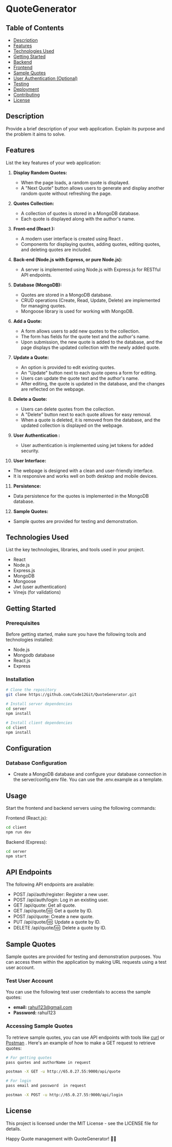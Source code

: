 # QuoteGenerator

## Table of Contents

- [Description](#description)
- [Features](#features)
- [Technologies Used](#technologies-used)
- [Getting Started](#getting-started)
- [Backend](#backend)
- [Frontend](#frontend)
- [Sample Quotes](#sample-quotes)
- [User Authentication (Optional)](#user-authentication-optional)
- [Testing](#testing)
- [Deployment](#deployment)
- [Contributing](#contributing)
- [License](#license)

## Description

Provide a brief description of your web application. Explain its purpose and the problem it aims to solve.

## Features

List the key features of your web application:

1. **Display Random Quotes:**  
   - When the page loads, a random quote is displayed.
   - A "Next Quote" button allows users to generate and display another random quote without refreshing the page.

2. **Quotes Collection:**  
   - A collection of quotes is stored in a MongoDB database.
   - Each quote is displayed along with the author's name.

3. **Front-end (React ):**  
   - A modern user interface is created using React .
   - Components for displaying quotes, adding quotes, editing quotes, and deleting quotes are included.

4. **Back-end (Node.js with Express, or pure Node.js):**  
   - A server is implemented using Node.js with Express.js  for RESTful API endpoints.
   

5. **Database (MongoDB):**  
   - Quotes are stored in a MongoDB database.
   - CRUD operations (Create, Read, Update, Delete) are implemented for managing quotes.
   - Mongoose library is used for working with MongoDB.

6. **Add a Quote:**  
   - A form allows users to add new quotes to the collection.
   - The form has fields for the quote text and the author's name.
   - Upon submission, the new quote is added to the database, and the page displays the updated collection with the newly added quote.

7. **Update a Quote:**  
   - An option is provided to edit existing quotes.
   - An "Update" button next to each quote opens a form for editing.
   - Users can update the quote text and the author's name.
   - After editing, the quote is updated in the database, and the changes are reflected on the webpage.

8. **Delete a Quote:**  
   - Users can delete quotes from the collection.
   - A "Delete" button next to each quote allows for easy removal.
   - When a quote is deleted, it is removed from the database, and the updated collection is displayed on the webpage.

9. **User Authentication :**  
   - User authentication is implemented using jwt tokens for added security.

10. **User Interface:**  
   - The webpage is designed with a clean and user-friendly interface.
   - It is responsive and works well on both desktop and mobile devices.

11. **Persistence:**  
   - Data persistence for the quotes is implemented in the MongoDB database.

12. **Sample Quotes:**  
   - Sample quotes are provided for testing and demonstration.

## Technologies Used

List the key technologies, libraries, and tools used in your project.

- React 
- Node.js
- Express.js 
- MongoDB
- Mongoose 
- Jwt (user authentication)
- Vinejs (for validations)



## Getting Started

### Prerequisites
Before getting started, make sure you have the following tools and technologies installed:

- Node.js
- Mongodb database
- React.js
- Express

### Installation

```bash
# Clone the repository
git clone https://github.com/Code12Git/QuoteGenerator.git

# Install server dependencies
cd server
npm install

# Install client dependencies
cd client
npm install

```

## Configuration

### Database Configuration

- Create a MongoDB database and configure your database connection in the server/config.env file. You can use the .env.example as a template.


## Usage

 Start the frontend and backend servers using the following commands:

Frontend (React.js):

```bash
cd client
npm run dev

```

Backend (Express):


```bash
cd server
npm start

```


## API Endpoints
The following API endpoints are available:

- POST /api/auth/register: Register a new user.
- POST /api/auth/login: Log in an existing user.
- GET /api/quote: Get all quote.
- GET /api/quote/🆔: Get a quote by ID.
- POST /api/quote: Create a new quote.
- PUT /api/quote/🆔: Update a quote by ID.
- DELETE /api/quote/🆔: Delete a quote by ID.


## Sample Quotes

Sample quotes are provided for testing and demonstration purposes. You can access them within the application by making URL requests using a test user account. 

### Test User Account

You can use the following test user credentials to access the sample quotes:

- **email:** rahul123@gmail.com
- **Password:** rahul123

### Accessing Sample Quotes

To retrieve sample quotes, you can use API endpoints with tools like [curl](https://curl.se/) or [Postman](https://www.postman.com/) . Here's an example of how to make a GET request to retrieve quotes:

```bash
# For getting quotes
pass quotes and authorName in request

postman -X GET -u http://65.0.27.55:9000/api/quote

# For login
pass email and password  in request

postman -X POST -u http://65.0.27.55:9000/api/login

```
## License
This project is licensed under the MIT License - see the LICENSE file for details.

Happy Quote management with QuoteGenerator! 📝🚀

